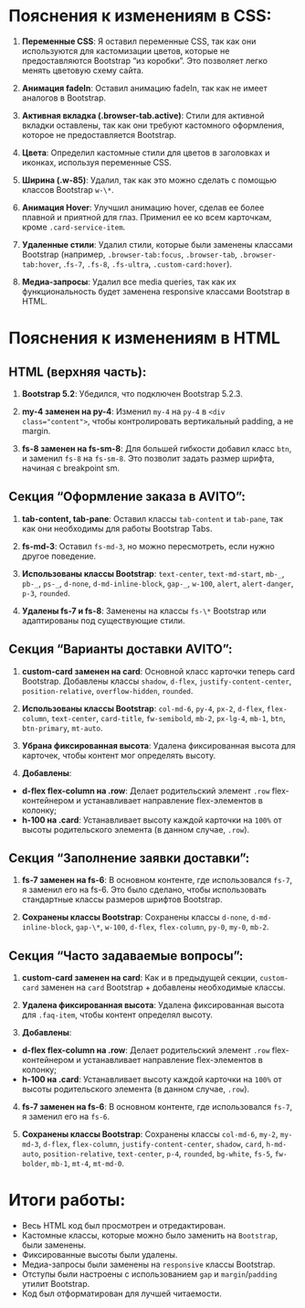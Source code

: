 # Пояснения к изменениям в CSS:

1. **Переменные CSS**: Я оставил переменные CSS, так как они используются для кастомизации цветов, которые не предоставляются Bootstrap “из коробки”. Это позволяет легко менять цветовую схему сайта.

2. **Анимация fadeIn**: Оставил анимацию fadeIn, так как не имеет аналогов в Bootstrap.

3. **Активная вкладка (.browser-tab.active)**: Стили для активной вкладки оставлены, так как они требуют кастомного оформления, которое не предоставляется Bootstrap.

4. **Цвета**: Определил кастомные стили для цветов в заголовках и иконках, используя переменные CSS.

5. **Ширина (.w-85)**: Удалил, так как это можно сделать с помощью классов Bootstrap `w-\*`.

6. **Анимация Hover**: Улучшил анимацию hover, сделав ее более плавной и приятной для глаз. Применил ее ко всем карточкам, кроме `.card-service-item`.

7. **Удаленные стили**: Удалил стили, которые были заменены классами Bootstrap (например, `.browser-tab:focus`, `.browser-tab`, `.browser-tab:hover`, .`fs-7`, `.fs-8`, `.fs-ultra`, `.custom-card:hover`).

8. **Медиа-запросы**: Удалил все media queries, так как их функциональность будет заменена responsive классами Bootstrap в HTML.

# Пояснения к изменениям в HTML

## HTML (верхняя часть):

1. **Bootstrap 5.2**: Убедился, что подключен Bootstrap 5.2.3.

2. **my-4 заменен на py-4**: Изменил `my-4` на `py-4` в `<div class="content">`, чтобы контролировать вертикальный padding, а не margin.

3. **fs-8 заменен на fs-sm-8**: Для большей гибкости добавил класс `btn`, и заменил `fs-8` на `fs-sm-8`. Это позволит задать размер шрифта, начиная с breakpoint sm.

## Секция “Оформление заказа в AVITO”:

1. **tab-content, tab-pane**: Оставил классы `tab-content` и `tab-pane`, так как они необходимы для работы Bootstrap Tabs.

2. **fs-md-3**: Оставил `fs-md-3`, но можно пересмотреть, если нужно другое поведение.

3. **Использованы классы Bootstrap**: `text-center`, `text-md-start`, `mb-_`, `pb-_`, `ps-_`, `d-none`, `d-md-inline-block`, `gap-_`, `w-100`, `alert`, `alert-danger`, `p-3`, `rounded`.

4. **Удалены fs-7 и fs-8**: Заменены на классы `fs-\*` Bootstrap или адаптированы под существующие стили.

## Секция “Варианты доставки AVITO”:

1. **custom-card заменен на card**: Основной класс карточки теперь card Bootstrap. Добавлены классы `shadow`, `d-flex`, `justify-content-center`, `position-relative`, `overflow-hidden`, `rounded`.

2. **Использованы классы Bootstrap**: `col-md-6`, `py-4`, `px-2`, `d-flex`, `flex-column`, `text-center`, `card-title`, `fw-semibold`, `mb-2`, `px-lg-4`, `mb-1`, `btn`, `btn-primary`, `mt-auto`.

3. **Убрана фиксированная высота**: Удалена фиксированная высота для карточек, чтобы контент мог определять высоту.

4. **Добавлены**:

- **d-flex flex-column на .row**: Делает родительский элемент `.row` flex-контейнером и устанавливает направление flex-элементов в колонку;
- **h-100 на .card**: Устанавливает высоту каждой карточки на `100%` от высоты родительского элемента (в данном случае, `.row`).

## Секция “Заполнение заявки доставки”:

1. **fs-7 заменен на fs-6**: В основном контенте, где использовался `fs-7`, я заменил его на fs-6. Это было сделано, чтобы использовать стандартные классы размеров шрифтов Bootstrap.

2. **Сохранены классы Bootstrap**: Сохранены классы `d-none`, `d-md-inline-block`, `gap-\*`, `w-100`, `d-flex`, `flex-column`, `py-0`, `my-0`, `mb-2`.

## Секция “Часто задаваемые вопросы”:

1. **custom-card заменен на card**: Как и в предыдущей секции, `custom-card` заменен на `card` Bootstrap + добавлены необходимые классы.

2. **Удалена фиксированная высота**: Удалена фиксированная высота для `.faq-item`, чтобы контент определял высоту.

3. **Добавлены**:

- **d-flex flex-column на .row**: Делает родительский элемент `.row` flex-контейнером и устанавливает направление flex-элементов в колонку;
- **h-100 на .card**: Устанавливает высоту каждой карточки на `100%` от высоты родительского элемента (в данном случае, `.row`).

4. **fs-7 заменен на fs-6**: В основном контенте, где использовался `fs-7`, я заменил его на `fs-6`.

5. **Сохранены классы Bootstrap**: Сохранены классы `col-md-6`, `my-2`, `my-md-3`, `d-flex`, `flex-column`, `justify-content-center`, `shadow`, `card`, `h-md-auto`, `position-relative`, `text-center`, `p-4`, `rounded`, `bg-white`, `fs-5`, `fw-bolder`, `mb-1`, `mt-4`, `mt-md-0`.

# Итоги работы:

- Весь HTML код был просмотрен и отредактирован.
- Кастомные классы, которые можно было заменить на `Bootstrap`, были заменены.
- Фиксированные высоты были удалены.
- Медиа-запросы были заменены на `responsive` классы Bootstrap.
- Отступы были настроены с использованием `gap` и `margin`/`padding` утилит Bootstrap.
- Код был отформатирован для лучшей читаемости.
